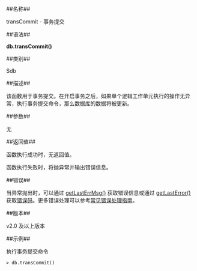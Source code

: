 ##名称##

transCommit - 事务提交

##语法##

**db.transCommit()**

##类别##

Sdb

##描述##

该函数用于事务提交。在开启事务之后，如果单个逻辑工作单元执行的操作无异常，执行事务提交命令，那么数据库的数据将被更新。

##参数##

无

##返回值##

函数执行成功时，无返回值。

函数执行失败时，将抛异常并输出错误信息。

##错误##

当异常抛出时，可以通过 [getLastErrMsg()][getLastErrMsg] 获取错误信息或通过 [getLastError()][getLastError] 获取[错误码][error_code]。更多错误处理可以参考[常见错误处理指南][faq]。

##版本##

v2.0 及以上版本

##示例##

执行事务提交命令

```lang-javascript
> db.transCommit()
```

[^_^]:
     本文使用的所有引用及链接

[list_info]:manual/Manual/List/list.md
[getLastErrMsg]:manual/Manual/Sequoiadb_Command/Global/getLastErrMsg.md
[getLastError]:manual/Manual/Sequoiadb_Command/Global/getLastError.md
[faq]:manual/FAQ/faq_sdb.md
[error_code]:manual/Manual/Sequoiadb_error_code.md